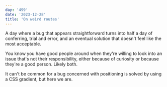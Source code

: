 ```yaml
---
day: '499'
date: '2023-12-28'
title: 'On weird routes'
---
```


A day where a bug that appears straightforward turns into half a day of conferring, trial and error, and an eventual solution that doesn't feel like the most acceptable.

You know you have good people around when they're willing to look into an issue that's not their responsibility, either because of curiosity or because they're a good person. Likely both.

It can't be common for a bug concerned with positioning is solved by using a CSS gradient, but here we are.
